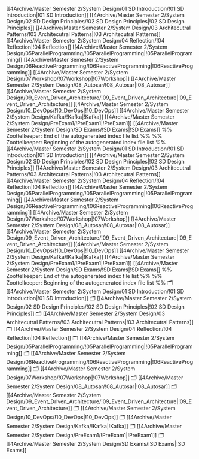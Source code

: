  [[4Archive/Master Semester 2/System Design/01 SD Introduction/!01 SD Introduction|!01 SD Introduction]]
 [[4Archive/Master Semester 2/System Design/02 SD Design Principles/!02 SD Design Principles|!02 SD Design Principles]]
 [[4Archive/Master Semester 2/System Design/03 Architecutral Patterns/!03 Architecutral Patterns|!03 Architecutral Patterns]]
 [[4Archive/Master Semester 2/System Design/04 Reflection/!04 Reflection|!04 Reflection]]
 [[4Archive/Master Semester 2/System Design/05ParallelProgramming/!05ParallelProgramming|!05ParallelProgramming]]
 [[4Archive/Master Semester 2/System Design/06ReactiveProgramming/!06ReactiveProgramming|!06ReactiveProgramming]]
 [[4Archive/Master Semester 2/System Design/07Workshop/!07Workshop|!07Workshop]]
 [[4Archive/Master Semester 2/System Design/08_Autosar/!08_Autosar|!08_Autosar]]
 [[4Archive/Master Semester 2/System Design/09_Event_Driven_Architecture/!09_Event_Driven_Architecture|!09_Event_Driven_Architecture]]
 [[4Archive/Master Semester 2/System Design/10_DevOps/!10_DevOps|!10_DevOps]]
 [[4Archive/Master Semester 2/System Design/Kafka/!Kafka|!Kafka]]
 [[4Archive/Master Semester 2/System Design/PreExam1/!PreExam1|!PreExam1]]
 [[4Archive/Master Semester 2/System Design/SD Exams/!SD Exams|!SD Exams]]
%% Zoottelkeeper: End of the autogenerated index file list  %%
%% Zoottelkeeper: Beginning of the autogenerated index file list  %%
 [[4Archive/Master Semester 2/System Design/01 SD Introduction/!01 SD Introduction|!01 SD Introduction]]
 [[4Archive/Master Semester 2/System Design/02 SD Design Principles/!02 SD Design Principles|!02 SD Design Principles]]
 [[4Archive/Master Semester 2/System Design/03 Architecutral Patterns/!03 Architecutral Patterns|!03 Architecutral Patterns]]
 [[4Archive/Master Semester 2/System Design/04 Reflection/!04 Reflection|!04 Reflection]]
 [[4Archive/Master Semester 2/System Design/05ParallelProgramming/!05ParallelProgramming|!05ParallelProgramming]]
 [[4Archive/Master Semester 2/System Design/06ReactiveProgramming/!06ReactiveProgramming|!06ReactiveProgramming]]
 [[4Archive/Master Semester 2/System Design/07Workshop/!07Workshop|!07Workshop]]
 [[4Archive/Master Semester 2/System Design/08_Autosar/!08_Autosar|!08_Autosar]]
 [[4Archive/Master Semester 2/System Design/09_Event_Driven_Architecture/!09_Event_Driven_Architecture|!09_Event_Driven_Architecture]]
 [[4Archive/Master Semester 2/System Design/10_DevOps/!10_DevOps|!10_DevOps]]
 [[4Archive/Master Semester 2/System Design/Kafka/!Kafka|!Kafka]]
 [[4Archive/Master Semester 2/System Design/PreExam1/!PreExam1|!PreExam1]]
 [[4Archive/Master Semester 2/System Design/SD Exams/!SD Exams|!SD Exams]]
%% Zoottelkeeper: End of the autogenerated index file list  %%
%% Zoottelkeeper: Beginning of the autogenerated index file list  %%
🗂️ [[4Archive/Master Semester 2/System Design/01 SD Introduction/!01 SD Introduction|!01 SD Introduction]]
🗂️ [[4Archive/Master Semester 2/System Design/02 SD Design Principles/!02 SD Design Principles|!02 SD Design Principles]]
🗂️ [[4Archive/Master Semester 2/System Design/03 Architecutral Patterns/!03 Architecutral Patterns|!03 Architecutral Patterns]]
🗂️ [[4Archive/Master Semester 2/System Design/04 Reflection/!04 Reflection|!04 Reflection]]
🗂️ [[4Archive/Master Semester 2/System Design/05ParallelProgramming/!05ParallelProgramming|!05ParallelProgramming]]
🗂️ [[4Archive/Master Semester 2/System Design/06ReactiveProgramming/!06ReactiveProgramming|!06ReactiveProgramming]]
🗂️ [[4Archive/Master Semester 2/System Design/07Workshop/!07Workshop|!07Workshop]]
🗂️ [[4Archive/Master Semester 2/System Design/08_Autosar/!08_Autosar|!08_Autosar]]
🗂️ [[4Archive/Master Semester 2/System Design/09_Event_Driven_Architecture/!09_Event_Driven_Architecture|!09_Event_Driven_Architecture]]
🗂️ [[4Archive/Master Semester 2/System Design/10_DevOps/!10_DevOps|!10_DevOps]]
🗂️ [[4Archive/Master Semester 2/System Design/Kafka/!Kafka|!Kafka]]
🗂️ [[4Archive/Master Semester 2/System Design/PreExam1/!PreExam1|!PreExam1]]
🗂️ [[4Archive/Master Semester 2/System Design/SD Exams/!SD Exams|!SD Exams]]
